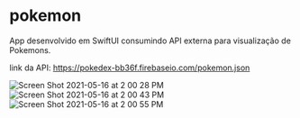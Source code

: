 # pokemon
App desenvolvido em SwiftUI consumindo API externa para visualização de Pokemons.

link da API: https://pokedex-bb36f.firebaseio.com/pokemon.json

![Screen Shot 2021-05-16 at 2 00 28 PM](https://user-images.githubusercontent.com/59899994/118897012-a0743700-b95d-11eb-8390-a90405f3f14b.png)
![Screen Shot 2021-05-16 at 2 00 43 PM](https://user-images.githubusercontent.com/59899994/118897010-9f430a00-b95d-11eb-973d-c5e5575ac5b8.png)
![Screen Shot 2021-05-16 at 2 00 55 PM](https://user-images.githubusercontent.com/59899994/118897003-9ce0b000-b95d-11eb-9108-99bca6e191a5.png)
